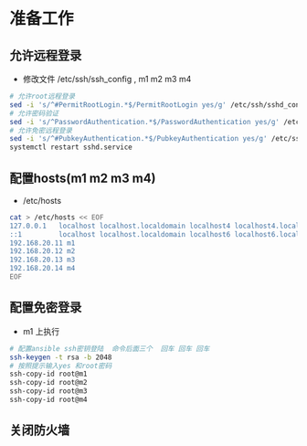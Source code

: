 #  准备工作

## 允许远程登录 

* 修改文件 /etc/ssh/ssh_config , m1 m2 m3 m4

```bash
# 允许root远程登录
sed -i 's/^#PermitRootLogin.*$/PermitRootLogin yes/g' /etc/ssh/sshd_config  
# 允许密码验证
sed -i 's/^PasswordAuthentication.*$/PasswordAuthentication yes/g' /etc/ssh/sshd_config  
# 允许免密远程登录
sed -i 's/^#PubkeyAuthentication.*$/PubkeyAuthentication yes/g' /etc/ssh/sshd_config  
systemctl restart sshd.service
```

## 配置hosts(m1 m2 m3 m4)

* /etc/hosts  

```bash
cat > /etc/hosts << EOF 
127.0.0.1   localhost localhost.localdomain localhost4 localhost4.localdomain4
::1         localhost localhost.localdomain localhost6 localhost6.localdomain6
192.168.20.11 m1
192.168.20.12 m2
192.168.20.13 m3
192.168.20.14 m4
EOF
```

## 配置免密登录

* m1 上执行 

```bash
# 配置ansible ssh密钥登陆  命令后面三个  回车 回车 回车
ssh-keygen -t rsa -b 2048 
# 按照提示输入yes 和root密码
ssh-copy-id root@m1
ssh-copy-id root@m2
ssh-copy-id root@m3
ssh-copy-id root@m4
```


## 关闭防火墙

```

```

 